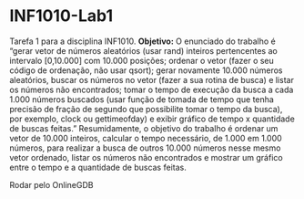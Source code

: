 # INF1010-Lab1
Tarefa 1 para a disciplina INF1010.
**Objetivo:**
O enunciado do trabalho é “gerar vetor de números aleatórios (usar rand) inteiros pertencentes ao intervalo [0,10.000] com 10.000 posições; ordenar o vetor (fazer o seu código de ordenação, não usar qsort); gerar novamente 10.000 números aleatórios, buscar os números no vetor (fazer a sua rotina de busca) e listar os números não encontrados; tomar o tempo de execução da busca a cada 1.000 números buscados (usar função de tomada de tempo que tenha precisão de fração de segundo que possibilite tomar o tempo da busca), por exemplo, clock ou  gettimeofday) e exibir gráfico de tempo x quantidade de buscas feitas.”
Resumidamente, o objetivo do trabalho é ordenar um vetor de 10.000 inteiros, calcular o tempo necessário, de 1.000 em 1.000 números, para realizar a busca de outros 10.000 números nesse mesmo vetor ordenado, listar os números não encontrados e mostrar um gráfico entre o tempo e a quantidade de buscas feitas.

Rodar pelo OnlineGDB
